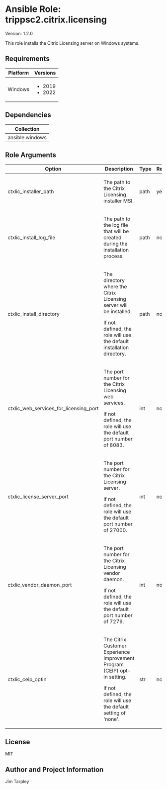 <!-- BEGIN_ANSIBLE_DOCS -->

# Ansible Role: trippsc2.citrix.licensing
Version: 1.2.0

This role installs the Citrix Licensing server on Windows systems.

## Requirements

| Platform | Versions |
| -------- | -------- |
| Windows | <ul><li>2019</li><li>2022</li></ul> |

## Dependencies

| Collection |
| ---------- |
| ansible.windows |

## Role Arguments
|Option|Description|Type|Required|Choices|Default|
|---|---|---|---|---|---|
| ctxlic_installer_path | <p>The path to the Citrix Licensing installer MSI.</p> | path | yes |  |  |
| ctxlic_install_log_file | <p>The path to the log file that will be created during the installation process.</p> | path | no |  |  |
| ctxlic_install_directory | <p>The directory where the Citrix Licensing server will be installed.</p><p>If not defined, the role will use the default installation directory.</p> | path | no |  |  |
| ctxlic_web_services_for_licensing_port | <p>The port number for the Citrix Licensing web services.</p><p>If not defined, the role will use the default port number of 8083.</p> | int | no |  |  |
| ctxlic_license_server_port | <p>The port number for the Citrix Licensing server.</p><p>If not defined, the role will use the default port number of 27000.</p> | int | no |  |  |
| ctxlic_vendor_daemon_port | <p>The port number for the Citrix Licensing vendor daemon.</p><p>If not defined, the role will use the default port number of 7279.</p> | int | no |  |  |
| ctxlic_ceip_optin | <p>The Citrix Customer Experience Improvement Program (CEIP) opt-in setting.</p><p>If not defined, the role will use the default setting of 'none'.</p> | str | no | <ul><li>diagnostic</li><li>unidentified</li><li>none</li></ul> |  |


## License
MIT

## Author and Project Information
Jim Tarpley
<!-- END_ANSIBLE_DOCS -->
